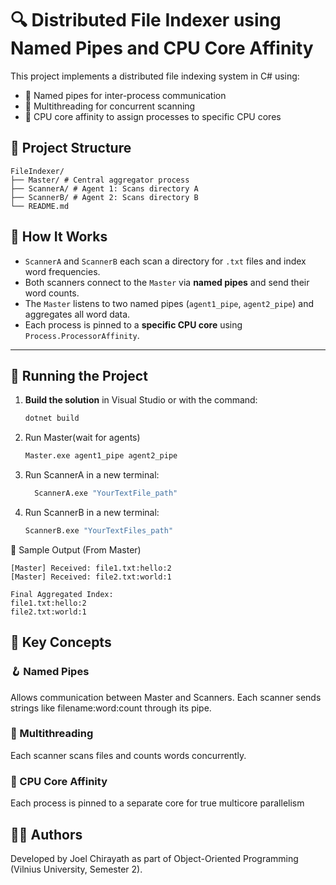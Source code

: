 # 🔍 Distributed File Indexer using Named Pipes and CPU Core Affinity

This project implements a distributed file indexing system in C# using:
- 🔄 Named pipes for inter-process communication
- 🧵 Multithreading for concurrent scanning
- 🧠 CPU core affinity to assign processes to specific CPU cores

## 📁 Project Structure
```
FileIndexer/
├── Master/ # Central aggregator process
├── ScannerA/ # Agent 1: Scans directory A
├── ScannerB/ # Agent 2: Scans directory B
└── README.md
```

## 🧠 How It Works
- `ScannerA` and `ScannerB` each scan a directory for `.txt` files and index word frequencies.
- Both scanners connect to the `Master` via **named pipes** and send their word counts.
- The `Master` listens to two named pipes (`agent1_pipe`, `agent2_pipe`) and aggregates all word data.
- Each process is pinned to a **specific CPU core** using `Process.ProcessorAffinity`.

---

## 🚀 Running the Project

1. **Build the solution** in Visual Studio or with the command:
   ```bash
   dotnet build
2. Run Master(wait for agents)
   ```bash
   Master.exe agent1_pipe agent2_pipe
4. Run ScannerA in a new terminal:
   ```bash
     ScannerA.exe "YourTextFile_path"
6. Run ScannerB in a new terminal:
   ```bash
   ScannerB.exe "YourTextFiles_path"
   
🧬 Sample Output (From Master)
```
[Master] Received: file1.txt:hello:2
[Master] Received: file2.txt:world:1
```
```
Final Aggregated Index:
file1.txt:hello:2
file2.txt:world:1
```

## 🧠 Key Concepts

### 🪝 Named Pipes
Allows communication between Master and Scanners.
Each scanner sends strings like filename:word:count through its pipe.

### 🧵 Multithreading
Each scanner scans files and counts words concurrently.

### 🧠 CPU Core Affinity
 Each process is pinned to a separate core for true multicore parallelism


## 👨‍🏫 Authors
Developed by Joel Chirayath as part of Object-Oriented Programming (Vilnius University, Semester 2).
